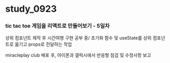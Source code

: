 # study_0923
### tic tac toe 게임을 리액트로 만들어보기 - 5일차

상위 컴포넌트 제작 후 시간여행 구현 공부 중/ 초기화 함수 및 useState를 상위 컴포넌트로 옮기고 props로 전달하는 작업

miracleplay club 배포 후, 아이폰과 갤럭시에서 반응형 점검 및 수정사항 보고
